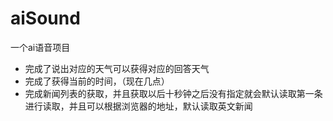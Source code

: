 # aiSound
一个ai语音项目

- 完成了说出对应的天气可以获得对应的回答天气
- 完成了获得当前的时间，（现在几点）
- 完成新闻列表的获取，并且获取以后十秒钟之后没有指定就会默认读取第一条进行读取，并且可以根据浏览器的地址，默认读取英文新闻